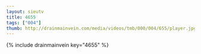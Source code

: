 ```yaml
--- 
layout: sieutv
title: 4655
tags: ["004"]
thumb: http://drainmainvein.com/media/videos/tmb/000/004/655/player.jpg
---
```

{% include drainmainvein key="4655" %} 

